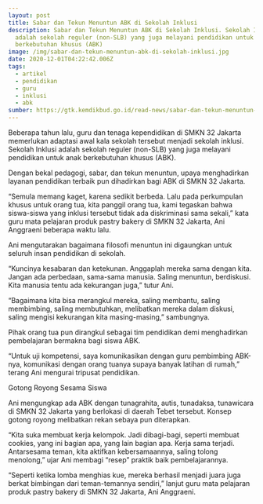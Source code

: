 ```yaml
---
layout: post
title: Sabar dan Tekun Menuntun ABK di Sekolah Inklusi
description: Sabar dan Tekun Menuntun ABK di Sekolah Inklusi. Sekolah Inklusi
  adalah sekolah reguler (non-SLB) yang juga melayani pendidikan untuk anak
  berkebutuhan khusus (ABK)
image: /img/sabar-dan-tekun-menuntun-abk-di-sekolah-inklusi.jpg
date: 2020-12-01T04:22:42.006Z
tags:
  - artikel
  - pendidikan
  - guru
  - inklusi
  - abk
sumber: https://gtk.kemdikbud.go.id/read-news/sabar-dan-tekun-menuntun-abk-di-sekolah-inklusi
---
```

Beberapa tahun lalu, guru dan tenaga kependidikan di SMKN 32 Jakarta memerlukan adaptasi awal kala sekolah tersebut menjadi sekolah inklusi. Sekolah Inklusi adalah sekolah reguler (non-SLB) yang juga melayani pendidikan untuk anak berkebutuhan khusus (ABK).

Dengan bekal pedagogi, sabar, dan tekun menuntun, upaya menghadirkan layanan pendidikan terbaik pun dihadirkan bagi ABK di SMKN 32 Jakarta.

“Semula memang kaget, karena sedikit berbeda. Lalu pada perkumpulan khusus untuk orang tua, kita panggil orang tua, kami tegaskan bahwa siswa-siswa yang inklusi tersebut tidak ada diskriminasi sama sekali,” kata guru mata pelajaran produk pastry bakery di SMKN 32 Jakarta, Ani Anggraeni beberapa waktu lalu.

Ani mengutarakan bagaimana filosofi menuntun ini digaungkan untuk seluruh insan pendidikan di sekolah.

“Kuncinya kesabaran dan ketekunan. Anggaplah mereka sama dengan kita. Jangan ada perbedaan, sama-sama manusia. Saling menuntun, berdiskusi. Kita manusia tentu ada kekurangan juga,” tutur Ani.

“Bagaimana kita bisa merangkul mereka, saling membantu, saling membimbing, saling membutuhkan, melibatkan mereka dalam diskusi, saling mengisi kekurangan kita masing-masing,” sambungnya.

Pihak orang tua pun dirangkul sebagai tim pendidikan demi menghadirkan pembelajaran bermakna bagi siswa ABK.

“Untuk uji kompetensi, saya komunikasikan dengan guru pembimbing ABK-nya, komunikasi dengan orang tuanya supaya banyak latihan di rumah,” terang Ani mengurai tripusat pendidikan.

Gotong Royong Sesama Siswa

Ani mengungkap ada ABK dengan tunagrahita, autis, tunadaksa, tunawicara di SMKN 32 Jakarta yang berlokasi di daerah Tebet tersebut. Konsep gotong royong melibatkan rekan sebaya pun diterapkan.

“Kita suka membuat kerja kelompok. Jadi dibagi-bagi, seperti membuat cookies, yang ini bagian apa, yang lain bagian apa. Kerja sama terjadi. Antarsesama teman, kita aktifkan kebersamaannya, saling tolong menolong,” ujar Ani membagi “resep” praktik baik pembelajarannya.

“Seperti ketika lomba menghias kue, mereka berhasil menjadi juara juga berkat bimbingan dari teman-temannya sendiri,” lanjut guru mata pelajaran produk pastry bakery di SMKN 32 Jakarta, Ani Anggraeni.
